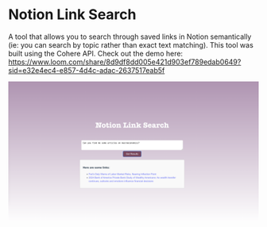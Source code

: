# Notion Link Search

A tool that allows you to search through saved links in Notion semantically (ie: you can search by topic rather than exact text matching). This tool was built using the Cohere API. Check out the demo here: https://www.loom.com/share/8d9df8dd005e421d903ef789edab0649?sid=e32e4ec4-e857-4d4c-adac-2637517eab5f

![Notion Search Tool](https://github.com/jenni4j/Notion-Search-Tool/blob/main/notion_search.png)



